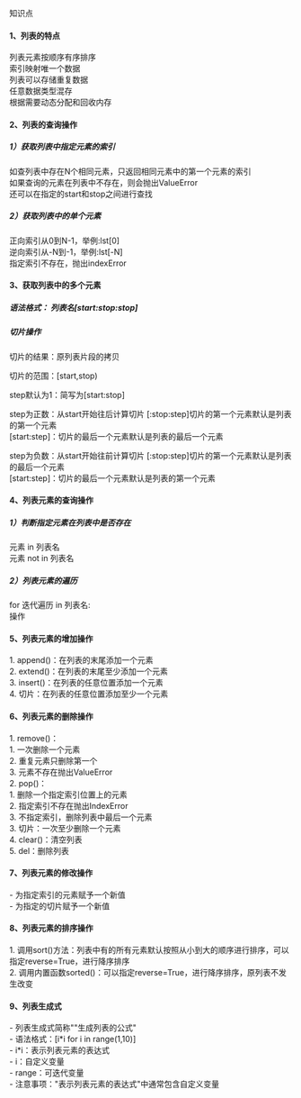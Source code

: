 
知识点<br>
<h4>1、列表的特点</h4>
列表元素按顺序有序排序<br>
索引映射唯一个数据<br>
列表可以存储重复数据<br>
任意数据类型混存<br>
根据需要动态分配和回收内存

<h4>2、列表的查询操作</h4>
<h5>1）获取列表中指定元素的索引</h5>
如查列表中存在N个相同元素，只返回相同元素中的第一个元素的索引<br>
如果查询的元素在列表中不存在，则会抛出ValueError<br>
还可以在指定的start和stop之间进行查找<br>

<h5>2）获取列表中的单个元素</h5>
正向索引从0到N-1，举例:lst[0] <br>
逆向索引从-N到-1，举例:lst[-N] <br>
指定索引不存在，抛出indexError <br>

<h4>3、获取列表中的多个元素</h4>
<h5>语法格式： 列表名[start:stop:stop]</h5>
<h5>切片操作</h5>
<p>切片的结果：原列表片段的拷贝</p>
<p>切片的范围：[start,stop)</p>
<p>step默认为1：简写为[start:stop]</p>
<p>
    <hl>step为正数：从start开始往后计算切片</hl>
        [:stop:step]切片的第一个元素默认是列表的第一个元素 <br>
        [start:step]：切片的最后一个元素默认是列表的最后一个元素
</p>
<p>
    <hl>step为负数：从start开始往前计算切片</hl>
        [:stop:step]切片的第一个元素默认是列表的最后一个元素 <br>
        [start:step]：切片的最后一个元素默认是列表的第一个元素
</p>

<h4>4、列表元素的查询操作</h4>
<h5>1）判断指定元素在列表中是否存在</h5>
元素 in 列表名  </br>
元素 not in 列表名

<h5>2）列表元素的遍历</h5>
for 迭代遍历 in 列表名:</br>
    操作

<h4>5、列表元素的增加操作</h4>
1. append()：在列表的末尾添加一个元素    <br/>
2. extend()：在列表的末尾至少添加一个元素  <br/>
3. insert()：在列表的任意位置添加一个元素 <br/>
4. 切片：在列表的任意位置添加至少一个元素

<h4>6、列表元素的删除操作</h4>
1. remove()：      <br/>
   1. 一次删除一个元素  <br/>
   2. 重复元素只删除第一个 <br/>
   3. 元素不存在抛出ValueError <br/>
2. pop()： <br/>
   1. 删除一个指定索引位置上的元素  <br/>
   2. 指定索引不存在抛出IndexError <br/>
   3. 不指定索引，删除列表中最后一个元素 <br/>
3. 切片：一次至少删除一个元素 <br/>
4. clear()：清空列表 <br/>
5. del：删除列表 <br/>

<h4>7、列表元素的修改操作</h4> 
- 为指定索引的元素赋予一个新值 <br/>
- 为指定的切片赋予一个新值 <br/>

<h4>8、列表元素的排序操作</h4>
1. 调用sort()方法：列表中有的所有元素默认按照从小到大的顺序进行排序，可以指定reverse=True，进行降序排序 <br/>
2. 调用内置函数sorted()：可以指定reverse=True，进行降序排序，原列表不发生改变

<h4>9、列表生成式</h4>
- 列表生成式简称""生成列表的公式" <br/>
- 语法格式：[i*i for i in range(1,10)] <br/>
- i*i：表示列表元素的表达式 <br/>
- i：自定义变量 <br/>
- range：可迭代变量 <br/>
- 注意事项："表示列表元素的表达式"中通常包含自定义变量


